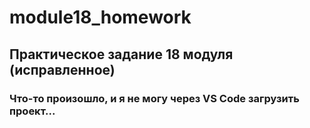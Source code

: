 # module18_homework
## Практическое задание 18 модуля (исправленное)

### Что-то произошло, и я не могу через VS Code загрузить проект...
